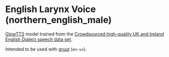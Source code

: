 # English Larynx Voice (northern\_english\_male)

[GlowTTS](https://github.com/rhasspy/glow-tts-train) model trained from the [Crowdsourced high-quality UK and Ireland English Dialect speech data set](http://openslr.org/83/).

Intended to be used with [gruut](https://github.com/rhasspy/gruut) (`en-us`).
